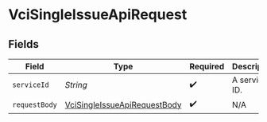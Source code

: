# VciSingleIssueApiRequest


## Fields

| Field                                                                                   | Type                                                                                    | Required                                                                                | Description                                                                             |
| --------------------------------------------------------------------------------------- | --------------------------------------------------------------------------------------- | --------------------------------------------------------------------------------------- | --------------------------------------------------------------------------------------- |
| `serviceId`                                                                             | *String*                                                                                | :heavy_check_mark:                                                                      | A service ID.                                                                           |
| `requestBody`                                                                           | [VciSingleIssueApiRequestBody](../../models/operations/VciSingleIssueApiRequestBody.md) | :heavy_check_mark:                                                                      | N/A                                                                                     |